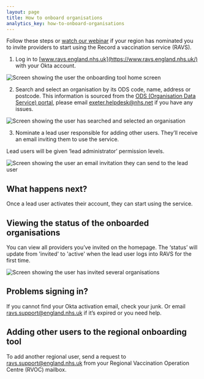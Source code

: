 ```yaml
---
layout: page
title: How to onboard organisations
analytics_key: how-to-onboard-organisations
---
```

Follow these steps or [watch our webinar](https://vimeo.com/1001103401) if your region has nominated you to invite providers to start using the Record a vaccination service (RAVS).

1. Log in to [www.ravs.england.nhs.uk](https://www.ravs.england.nhs.uk/) with your Okta account.

![Screen showing the user the onboarding tool home screen](/images/onboarding-organisations-home-empty.png)

2. Search and select an organisation by its ODS code, name, address or postcode. This information is sourced from the [ODS (Organisation Data Service) portal](https://odsportal.digital.nhs.uk/), please email [exeter.helpdesk@nhs.net](mailto:exeter.helpdesk@nhs.net) if you have any issues.

![Screen showing the user has searched and selected an organisation](/images/onboarding-organisation-find.png)

3. Nominate a lead user responsible for adding other users. They’ll receive an email inviting them to use the service.

Lead users will be given ‘lead administrator’ permission levels. 

![Screen showing the user an email invitation they can send to the lead user](/images/onboarding-organisation-check-and-send.png)

## What happens next?

Once a lead user activates their account, they can start using the service.

## Viewing the status of the onboarded organisations

You can view all providers you’ve invited on the homepage. The ‘status’ will update from 'invited' to 'active' when the lead user logs into RAVS for the first time.

![Screen showing the user has invited several organisations](/images/onboarding-organisations-home-invited.png)

## Problems signing in?

If you cannot find your Okta activation email, check your junk. Or email [ravs.support@england.nhs.uk](ravs.support@england.nhs.uk) if it’s expired or you need help.

## Adding other users to the regional onboarding tool

To add another regional user, send a request to [ravs.support@england.nhs.uk](ravs.support@england.nhs.uk) from your Regional Vaccination Operation Centre (RVOC) mailbox.
